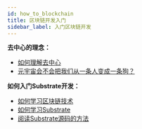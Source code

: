 ```yaml
---
id: how_to_blockchain
title: 区块链开发入门
sidebar_label: 入门区块链开发
---
```


**去中心的理念：**

- [如何理解去中心](https://whisperd.tech/post/understand_decentralization/)
- [元宇宙会不会把我们从一条人变成一条狗？](https://whisperd.tech/post/metaverse/)


**如何入门Substrate开发：**

- [如何学习区块链技术](https://whisperd.tech/post/how_to_blockchain/)
- [如何学习Substrate](https://whisperd.tech/post/learn_substrate/)
- [阅读Substrate源码的方法](https://whisperd.tech/post/substrate_read_source_code/)



